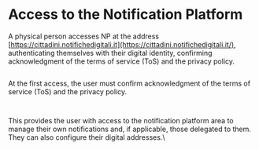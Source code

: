 # Access to the Notification Platform

A physical person accesses NP at the address [https://cittadini.notifichedigitali.it](https://cittadini.notifichedigitali.it/), authenticating themselves with their digital identity, confirming acknowledgment of the terms of service (ToS) and the privacy policy.

<figure><img src="../../../.gitbook/assets/image (6).png" alt=""><figcaption></figcaption></figure>

At the first access, the user must confirm acknowledgment of the terms of service (ToS) and the privacy policy.

<figure><img src="../../../.gitbook/assets/image (27).png" alt=""><figcaption></figcaption></figure>

 

<figure><img src="../../../.gitbook/assets/image (20).png" alt=""><figcaption></figcaption></figure>

This provides the user with access to the notification platform area to manage their own notifications and, if applicable, those delegated to them. They can also configure their digital addresses.\\

<figure><img src="../../../.gitbook/assets/image (32).png" alt=""><figcaption></figcaption></figure>

